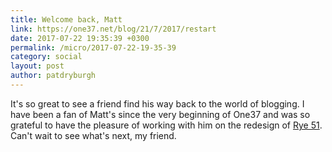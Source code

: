 ```yaml
---
title: Welcome back, Matt
link: https://one37.net/blog/21/7/2017/restart
date: 2017-07-22 19:35:39 +0300
permalink: /micro/2017-07-22-19-35-39
category: social
layout: post
author: patdryburgh
---
```


It's so great to see a friend find his way back to the world of blogging. I have been a fan of Matt's since the very beginning of One37 and was so grateful to have the pleasure of working with him on the redesign of [Rye 51](http://rye51.com). Can't wait to see what's next, my friend.